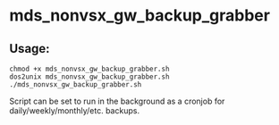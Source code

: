 # mds_nonvsx_gw_backup_grabber
## Usage:
```
chmod +x mds_nonvsx_gw_backup_grabber.sh
dos2unix mds_nonvsx_gw_backup_grabber.sh
./mds_nonvsx_gw_backup_grabber.sh
```

Script can be set to run in the background as a cronjob for daily/weekly/monthly/etc. backups.